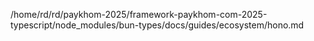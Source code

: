 /home/rd/rd/paykhom-2025/framework-paykhom-com-2025-typescript/node_modules/bun-types/docs/guides/ecosystem/hono.md